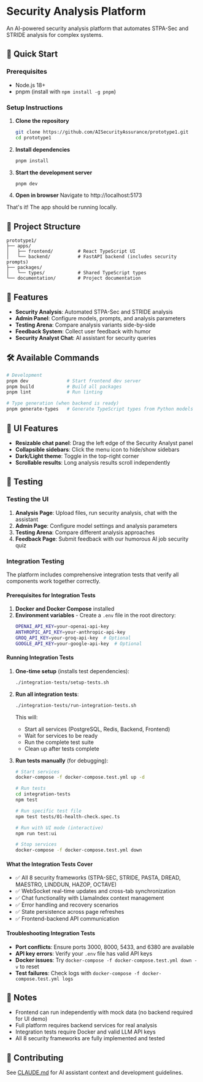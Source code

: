 # Security Analysis Platform

An AI-powered security analysis platform that automates STPA-Sec and STRIDE analysis for complex systems.

## 🚀 Quick Start

### Prerequisites
- Node.js 18+ 
- pnpm (install with `npm install -g pnpm`)

### Setup Instructions

1. **Clone the repository**
   ```bash
   git clone https://github.com/AISecurityAssurance/prototype1.git
   cd prototype1
   ```

2. **Install dependencies**
   ```bash
   pnpm install
   ```

3. **Start the development server**
   ```bash
   pnpm dev
   ```

4. **Open in browser**
   Navigate to http://localhost:5173

That's it! The app should be running locally.

## 📁 Project Structure

```
prototype1/
├── apps/
│   ├── frontend/         # React TypeScript UI
│   └── backend/          # FastAPI backend (includes security prompts)
├── packages/
│   └── types/            # Shared TypeScript types
└── documentation/        # Project documentation
```

## 🎯 Features

- **Security Analysis**: Automated STPA-Sec and STRIDE analysis
- **Admin Panel**: Configure models, prompts, and analysis parameters
- **Testing Arena**: Compare analysis variants side-by-side
- **Feedback System**: Collect user feedback with humor
- **Security Analyst Chat**: AI assistant for security queries

## 🛠️ Available Commands

```bash
# Development
pnpm dev              # Start frontend dev server
pnpm build            # Build all packages
pnpm lint             # Run linting

# Type generation (when backend is ready)
pnpm generate-types   # Generate TypeScript types from Python models
```

## 🎨 UI Features

- **Resizable chat panel**: Drag the left edge of the Security Analyst panel
- **Collapsible sidebars**: Click the menu icon to hide/show sidebars
- **Dark/Light theme**: Toggle in the top-right corner
- **Scrollable results**: Long analysis results scroll independently

## 🧪 Testing

### Testing the UI

1. **Analysis Page**: Upload files, run security analysis, chat with the assistant
2. **Admin Page**: Configure model settings and analysis parameters
3. **Testing Arena**: Compare different analysis approaches
4. **Feedback Page**: Submit feedback with our humorous AI job security quiz

### Integration Testing

The platform includes comprehensive integration tests that verify all components work together correctly.

#### Prerequisites for Integration Tests

1. **Docker and Docker Compose** installed
2. **Environment variables** - Create a `.env` file in the root directory:
   ```bash
   OPENAI_API_KEY=your-openai-api-key
   ANTHROPIC_API_KEY=your-anthropic-api-key
   GROQ_API_KEY=your-groq-api-key  # Optional
   GOOGLE_API_KEY=your-google-api-key  # Optional
   ```

#### Running Integration Tests

1. **One-time setup** (installs test dependencies):
   ```bash
   ./integration-tests/setup-tests.sh
   ```

2. **Run all integration tests**:
   ```bash
   ./integration-tests/run-integration-tests.sh
   ```

   This will:
   - Start all services (PostgreSQL, Redis, Backend, Frontend)
   - Wait for services to be ready
   - Run the complete test suite
   - Clean up after tests complete

3. **Run tests manually** (for debugging):
   ```bash
   # Start services
   docker-compose -f docker-compose.test.yml up -d
   
   # Run tests
   cd integration-tests
   npm test
   
   # Run specific test file
   npm test tests/01-health-check.spec.ts
   
   # Run with UI mode (interactive)
   npm run test:ui
   
   # Stop services
   docker-compose -f docker-compose.test.yml down
   ```

#### What the Integration Tests Cover

- ✅ All 8 security frameworks (STPA-SEC, STRIDE, PASTA, DREAD, MAESTRO, LINDDUN, HAZOP, OCTAVE)
- ✅ WebSocket real-time updates and cross-tab synchronization
- ✅ Chat functionality with LlamaIndex context management
- ✅ Error handling and recovery scenarios
- ✅ State persistence across page refreshes
- ✅ Frontend-backend API communication

#### Troubleshooting Integration Tests

- **Port conflicts**: Ensure ports 3000, 8000, 5433, and 6380 are available
- **API key errors**: Verify your `.env` file has valid API keys
- **Docker issues**: Try `docker-compose -f docker-compose.test.yml down -v` to reset
- **Test failures**: Check logs with `docker-compose -f docker-compose.test.yml logs`

## 📝 Notes

- Frontend can run independently with mock data (no backend required for UI demo)
- Full platform requires backend services for real analysis
- Integration tests require Docker and valid LLM API keys
- All 8 security frameworks are fully implemented and tested

## 🤝 Contributing

See [CLAUDE.md](./CLAUDE.md) for AI assistant context and development guidelines.